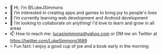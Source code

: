 - 👋 Hi, I’m @LukeJSimmons
- 👀 I’m interested in creating apps and games to bring joy to people's lives
- 🌱 I’m currently learning web development and Android development
- 💞️ I’m looking to collaborate on anything! I'd love to learn and grow in all areas
- 📫 How to reach me: lucasjsimmons@yahoo.com or DM me on Twitter at https://twitter.com/LukeSimmons1689
- ⚡ Fun fact: I enjoy a good cup of joe and a book early in the morning

<!---
LukeJSimmons/LukeJSimmons is a ✨ special ✨ repository because its `README.md` (this file) appears on your GitHub profile.
You can click the Preview link to take a look at your changes.
--->
